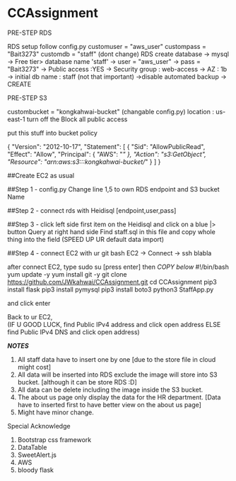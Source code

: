 # CCAssignment

PRE-STEP RDS

RDS setup follow config.py
customuser = "aws_user"
custompass = "Bait3273"
customdb = "staff" (dont change)
RDS create database -> mysql -> Free tier> database name 'staff' -> user = "aws_user" 
-> pass = "Bait3273" -> Public access :YES -> Security group : web-access -> AZ : 1b
-> initial db name : staff (not that important) ->disable automated backup -> CREATE

PRE-STEP S3

custombucket = "kongkahwai-bucket" (changable config.py)
location : us-east-1
turn off the Block all public access


put this stuff into bucket policy

{
    "Version": "2012-10-17",
    "Statement": [
        {
            "Sid": "AllowPublicRead",
            "Effect": "Allow",
            "Principal": {
                "AWS": "*"
            },
            "Action": "s3:GetObject",
            "Resource": "arn:aws:s3:::kongkahwai-bucket/*"
        }
    ]
}

##Create EC2 as usual

##Step 1 - config.py
Change line 1,5 to own RDS endpoint and S3 bucket Name

##Step 2 - connect rds with Heidisql [endpoint,user,pass]

##Step 3 - click left side first item on the Heidisql and click on a blue |> button Query at right hand side
Find staff.sql in this file and copy whole thing into the field (SPEED UP UR default data import)

##Step 4 - connect EC2 with ur git bash
EC2 -> Connect -> ssh blabla

after connect EC2,
type sudo su  [press enter]
then 
*COPY below*
#!/bin/bash
yum update -y
yum install git -y
git clone https://github.com/JWkahwai/CCAssignment.git
cd CCAssignment
pip3 install flask
pip3 install pymysql
pip3 install boto3
python3 StaffApp.py

and click enter

Back to ur EC2,  
(IF U GOOD LUCK, find Public IPv4 address and click open address
ELSE find Public IPv4 DNS and click open address)

***NOTES***
1. All staff data have to insert one by one [due to the store file in cloud might cost]
2. All data will be inserted into RDS exclude the image will store into S3 bucket. [although it can be store RDS :D]
3. All data can be delete including the image inside the S3 bucket.
4. The about us page only display the data for the HR department. [Data have to inserted first to have better view on the about us page]
5. Might have minor change.

Special Acknowledge
1. Bootstrap css framework
2. DataTable
3. SweetAlert.js
4. AWS
5. bloody flask
